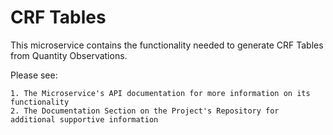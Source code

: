# CRF Tables

This microservice contains the functionality needed to generate CRF Tables from Quantity Observations.

Please see:

    1. The Microservice's API documentation for more information on its functionality
    2. The Documentation Section on the Project's Repository for additional supportive information



